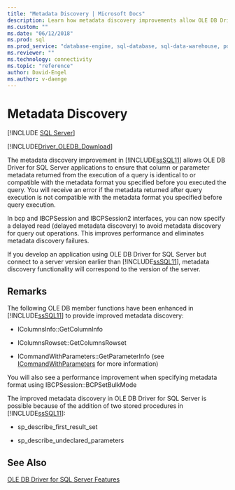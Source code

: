 ```yaml
---
title: "Metadata Discovery | Microsoft Docs"
description: Learn how metadata discovery improvements allow OLE DB Driver for SQL Server applications to ensure metadata compatibility.
ms.custom: ""
ms.date: "06/12/2018"
ms.prod: sql
ms.prod_service: "database-engine, sql-database, sql-data-warehouse, pdw"
ms.reviewer: ""
ms.technology: connectivity
ms.topic: "reference"
author: David-Engel
ms.author: v-daenge
---
```

# Metadata Discovery
[!INCLUDE [SQL Server](../../../includes/applies-to-version/sql-asdb-asdbmi-asa-pdw.md)]

[!INCLUDE[Driver_OLEDB_Download](../../../includes/driver_oledb_download.md)]

  The metadata discovery improvement in [!INCLUDE[ssSQL11](../../../includes/sssql11-md.md)] allows OLE DB Driver for SQL Server applications to ensure that column or parameter metadata returned from the execution of a query is identical to or compatible with the metadata format you specified before you executed the query. You will receive an error if the metadata returned after query execution is not compatible with the metadata format you specified before query execution.  
  
 In bcp and IBCPSession and IBCPSession2 interfaces, you can now specify a delayed read (delayed metadata discovery) to avoid metadata discovery for query out operations. This improves performance and eliminates metadata discovery failures.  
  
 If you develop an application using OLE DB Driver for SQL Server but connect to a server version earlier than [!INCLUDE[ssSQL11](../../../includes/sssql11-md.md)], metadata discovery functionality will correspond to the version of the server.  
  
## Remarks   
 The following OLE DB member functions have been enhanced in [!INCLUDE[ssSQL11](../../../includes/sssql11-md.md)] to provide improved metadata discovery:  
  
-   IColumnsInfo::GetColumnInfo  
  
-   IColumnsRowset::GetColumnsRowset  
  
-   ICommandWithParameters::GetParameterInfo (see [ICommandWithParameters](../../oledb/ole-db-interfaces/icommandwithparameters.md) for more information)  
  
 You will also see a performance improvement when specifying metadata format using IBCPSession::BCPSetBulkMode  
  
 The improved metadata discovery in OLE DB Driver for SQL Server is possible because of the addition of two stored procedures in [!INCLUDE[ssSQL11](../../../includes/sssql11-md.md)]:  
  
-   sp_describe_first_result_set  
  
-   sp_describe_undeclared_parameters  
  
## See Also  
 [OLE DB Driver for SQL Server Features](../../oledb/features/oledb-driver-for-sql-server-features.md)  
  
  
